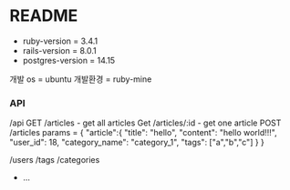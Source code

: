 # README

- ruby-version = 3.4.1
- rails-version = 8.0.1
- postgres-version = 14.15

개발 os = ubuntu
개발환경 = ruby-mine

### API
/api
  GET /articles  -  get all articles
  Get /articles/:id  -  get one article
  POST /articles
    params = {
    "article":{
        "title": "hello",
        "content": "hello world!!!",
        "user_id": 18,
        "category_name": "category_1",
        "tags": ["a","b","c"]
    }
}


  
  /users
  /tags
  /categories



* ...
